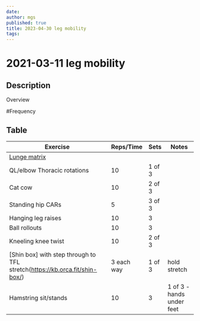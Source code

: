 ```yaml
---
date:
author: mgs
published: true
title: 2023-04-30 leg mobility
tags: 
---
```

# 2021-03-11 leg mobility
## Description
Overview
 

#Frequency
## Table
Exercise|Reps/Time|Sets|Notes
--|--|--|--|
[Lunge matrix](https://kb.orca.fit/lunge-matrix/) |  |  |  |
QL/elbow Thoracic rotations|10  | 1 of 3 |  |  
 Cat cow | 10 | 2 of 3 |  |  
 Standing hip CARs| 5 | 3 of 3 |  |  
 Hanging leg raises | 10 | 3 | |
Ball rollouts | 10 | 3 | |
Kneeling knee twist |10  | 2 of 3 ||  
 [Shin box] with step through to TFL stretch(https://kb.orca.fit/shin-box/) | 3 each way |1 of 3| hold stretch 
  Hamstring sit/stands | 10 | 3 | 1 of 3 - hands under feet  |
 
